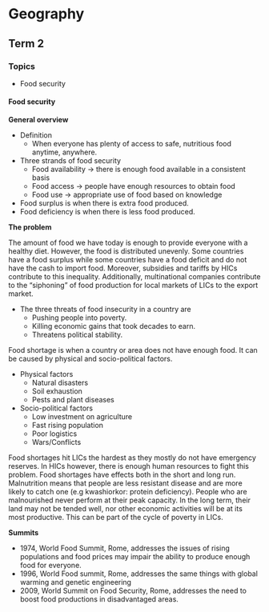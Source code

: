 <h1>Geography</h1>

## Term 2

### Topics
- Food security

#### Food security
**General overview**
- Definition
    - When everyone has plenty of access to safe, nutritious food anytime, anywhere.
- Three strands of food security
    - Food availability &rarr;  there is enough food available in a consistent basis
    - Food access &rarr; people have enough resources to obtain food
    - Food use &rarr;  appropriate use of food based on knowledge
- Food surplus is when there is extra food produced.
- Food deficiency is when there is less food produced.

**The problem**

The amount of food we have today is enough to provide everyone with a healthy diet. However, the food is distributed unevenly. Some countries have a food surplus while some countries have a food deficit and do not have the cash to import food. Moreover, subsidies and tariffs by HICs contribute to this inequality. Additionally, multinational companies contribute to the “siphoning” of food production for local markets of LICs to the export market. 

- The three threats of food insecurity in a country are 
    - Pushing people into poverty. 
    - Killing economic gains that took decades to earn.
    - Threatens political stability. 

Food shortage is when a country or area does not have enough food. It can be caused by physical and socio-political factors.
- Physical factors
    - Natural disasters
    - Soil exhaustion
    - Pests and plant diseases
- Socio-political factors
    - Low investment on agriculture
    - Fast rising population
    - Poor logistics
    - Wars/Conflicts

Food shortages hit LICs the hardest as they mostly do not have emergency reserves. In HICs however, there is enough human resources to fight this problem. Food shortages have effects both in the short and long run. Malnutrition means that people are less resistant disease and are more likely to catch one (e.g kwashiorkor: protein deficiency). People who are malnourished never perform at their peak capacity. In the long term, their land may not be tended well, nor other economic activities will be at its most productive. This can be part of the cycle of poverty in LICs.

**Summits**
- 1974, World Food Summit, Rome, addresses the issues of rising populations and food prices may impair the ability to produce enough food for everyone. 
- 1996, World Food summit, Rome, addresses the same things with global warming and genetic engineering 
- 2009, World Summit on Food Security, Rome, addresses the need to boost food productions in disadvantaged areas. 